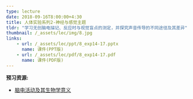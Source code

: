 ```yaml
---
type: lecture
date: 2018-09-16T8:00:00+4:30
title: 人体实验系列2-神经与感觉主题
tldr: "学习无创脑电描记、反应时与视觉盲点的测定，并探究声音传导的不同途径及其差异"
thumbnail: /_assets/lec/img/8.jpg
links: 
    - url: /_assets/lec/ppt/8_exp14-17.pptx
      name: 课件(PPT版)
    - url: /_assets/lec/pdf/8_exp14-17.pdf
      name: 课件(PDF版)
---
```

**预习资源:**
- [脑电活动及其生物学意义](https://www.bilibili.com/video/BV1Ks421w7FC)